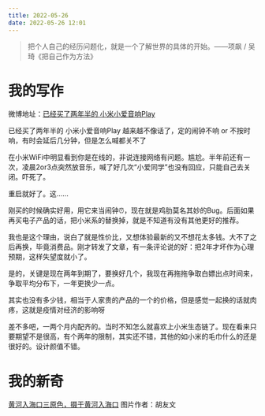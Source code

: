 ```yaml
---
title: 2022-05-26
date: 2022-05-26 12:01
---
```

>  把个人自己的经历问题化，就是一个了解世界的具体的开始。——项飙 / 吴琦《把自己作为方法》

# 我的写作

微博地址：[已经买了两年半的 小米小爱音响Play](https://weibo.com/3276875390/LuM2LAzA5)

已经买了两年半的 小米小爱音响Play 越来越不像话了，定的闹钟不响 or 不按时响，有时会延后几分钟，但是怎么喊都关不了

在小米WiFi中明显看到你是在线的，非说连接网络有问题。尴尬。半年前还有一次，凌晨2or3点突然放音乐，喊了好几次“小爱同学”也没有回应，只能自己去关闭。吓死了。

重启就好了。这……

刚买的时候确实好用，用它来当闹钟⏰，现在就是鸡肋莫名其妙的Bug。后面如果再买电子产品的话，把小米系的替换掉，就是不知道有没有其他更好的推荐。

我也是这个理由，说白了就是性价比，又想体验最新的又不想花太多钱。大不了之后再换，毕竟消费品。刚才转发了文章，有一条评论说的好：把2年才坏作为心理预期，这样失望度就小了。

是的，关键是现在两年到期了，要换好几个，我现在再拖拖争取白嫖出点时间来，争取平均分布下，一年更换少一点。

其实也没有多少钱，相当于人家贵的产品的一个的价格，但是感觉一起换的话就肉疼，这就是疫情对经济的影响呀

差不多吧，一两个月内配齐的。当时不知怎么就喜欢上小米生态链了。现在看来只要期望不是很高，有个两年的限制，其实还不错，其他的如小米的毛巾什么的还是很好的。设计颜值不错。

# 我的新奇

[黄河入海口三原色，摄于黄河入海口](https://weibo.com/1481589195/LuF1Ffnuc?type=comment#_rnd1653540820869)
图片作者：胡友文
